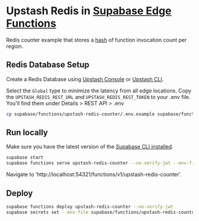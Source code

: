 # Upstash Redis in [Supabase Edge Functions](https://supabase.com/edge-functions)

Redis counter example that stores a [hash](https://redis.io/commands/hincrby/) of function invocation count per region.

## Redis Database Setup

Create a Redis Database using [Upstash Console](https://console.upstash.com/) or [Upstash CLI](https://github.com/upstash/cli).

Select the `Global` type to minimize the latency from all edge locations. Copy the `UPSTASH_REDIS_REST_URL` and `UPSTASH_REDIS_REST_TOKEN` to your .env file. You'll find them under Details > REST API > .env

```bash
cp supabase/functions/upstash-redis-counter/.env.example supabase/functions/upstash-redis-counter/.env
```

## Run locally

Make sure you have the latest version of the [Supabase CLI installed](https://supabase.com/docs/guides/cli#installation).

```bash
supabase start
supabase functions serve upstash-redis-counter --no-verify-jwt --env-file supabase/functions/upstash-redis-counter/.env
```

Navigate to 'http://localhost:54321/functions/v1/upstash-redis-counter'.

## Deploy

```bash
supabase functions deploy upstash-redis-counter --no-verify-jwt
supabase secrets set --env-file supabase/functions/upstash-redis-counter/.env
```

